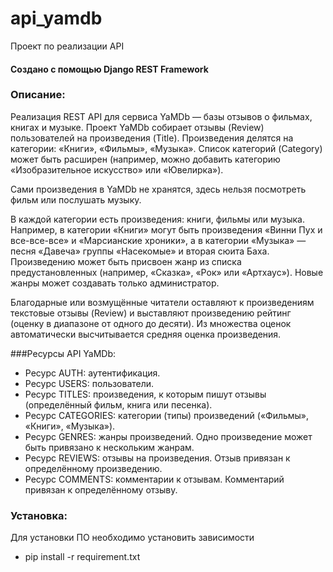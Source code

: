 # api_yamdb
Проект по реализации API

#### Создано с помощью Django REST Framework
### Описание:

Реализация REST API для сервиса YaMDb — базы отзывов о фильмах, книгах и музыке. Проект YaMDb собирает отзывы (Review) пользователей на произведения (Title). Произведения делятся на категории: «Книги», «Фильмы», «Музыка». Список категорий (Category) может быть расширен (например, можно добавить категорию «Изобразительное искусство» или «Ювелирка»).

Сами произведения в YaMDb не хранятся, здесь нельзя посмотреть фильм или послушать музыку.

В каждой категории есть произведения: книги, фильмы или музыка. Например, в категории «Книги» могут быть произведения «Винни Пух и все-все-все» и «Марсианские хроники», а в категории «Музыка» — песня «Давеча» группы «Насекомые» и вторая сюита Баха. Произведению может быть присвоен жанр из списка предустановленных (например, «Сказка», «Рок» или «Артхаус»). Новые жанры может создавать только администратор.

Благодарные или возмущённые читатели оставляют к произведениям текстовые отзывы (Review) и выставляют произведению рейтинг (оценку в диапазоне от одного до десяти). Из множества оценок автоматически высчитывается средняя оценка произведения.

###Ресурсы API YaMDb:

   + Ресурс AUTH: аутентификация.
   + Ресурс USERS: пользователи.
   + Ресурс TITLES: произведения, к которым пишут отзывы (определённый фильм, книга или песенка).
   + Ресурс CATEGORIES: категории (типы) произведений («Фильмы», «Книги», «Музыка»).
   + Ресурс GENRES: жанры произведений. Одно произведение может быть привязано к нескольким жанрам.
   + Ресурс REVIEWS: отзывы на произведения. Отзыв привязан к определённому произведению.
   + Ресурс COMMENTS: комментарии к отзывам. Комментарий привязан к определённому отзыву.

### Установка:

Для установки ПО необходимо установить зависимости

+ pip install -r requirement.txt
